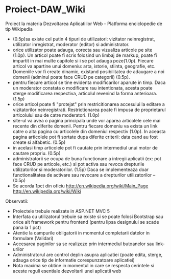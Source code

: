 # Proiect-DAW_Wiki
Proiect la materia Dezvoltarea Aplicatiilor Web - Platforma enciclopedie de tip Wikipedia 
- (0.5p)sa existe cel putin 4 tipuri de utilizatori: vizitator neinregistrat,
utilizator inregistrat, moderator (editor) si administrator.
- orice utilizator poate adauga, corecta sau vizualiza articole pe site (1.0p). Un
articol poate fi scris folosind un limbaj de markup, poate fi impartit in mai
multe capitole si i se pot adauga poze(1.0p). Fiecare articol va apartine unui
domeniu: arta, istorie, stiinta, geografie, etc. Domeniile vor fi create dinamic,
existand posibilitatea de adaugare a noi domenii (adminul poate face CRUD pe
categorii) (0.5p).
- pentru fiecare articol se tine evidenta modificarilor aparute in timp. Daca un
moderator constata o modificare rau intentionata, acesta poate sterge
modificarea respectiva, articolul revenind la forma anterioara. (1.5p)
- orice articol poate fi "protejat" prin restricitionarea accesului la editare a
vizitatorilor neinregistrati. Restrictionarea poate fi impusa de proprietarul
articolului sau de catre moderatori. (1.0p)
- site-ul va avea o pagina principala unde vor aparea articolele cele mai
recente din diferite domenii. Pentru fiecare domeniu va exista un link catre o
alta pagina cu articolele din domeniul respectiv (1.0p). In aceasta pagina
articolele pot fi sortate dupa diferite criterii: data cand au fost create si
alfabetic. (0.5p)
- in acelasi timp articolele pot fi cautate prin intermediul unui motor de
cautare propriu. (0.5p)
- administratorii se ocupa de buna functionare a intregii aplicatii (ex: pot face
CRUD pe articole, etc.) si pot activa sau revoca drepturile utilizatorilor si
moderatorilor. (1.5p) Daca se implementeaza doar functionalitatea de activare
sau revocare a drepturilor utilizatorilor – (0.5p)
- Se acorda 1pct din oficiu
http://en.wikipedia.org/wiki/Main_Page
http://en.wikipedia.org/wiki/Wiki



Observatii:
- Proiectele trebuie realizate in ASP.NET MVC 5
- Interfata cu utilizatorul trebuie sa existe si se poate folosi Bootstrap
sau orice alt framework pentru frontend (pentru lipsa designului se
scade pana la 1 pct)
- Atentie la campurile obligatorii in momentul completarii datelor in
formulare (Validari)
- Accesarea paginilor sa se realizeze prin intermediul butoanelor sau
link-urilor
- Administratorul are control deplin asupra aplicatiei (poate edita,
sterge, adauga orice tip de informatie corespunzatoare aplicatiei)
- Nota maxima se obtine in momentul in care se respecta cerintele si
aceste reguli esentiale dezvoltarii unei aplicatii web
